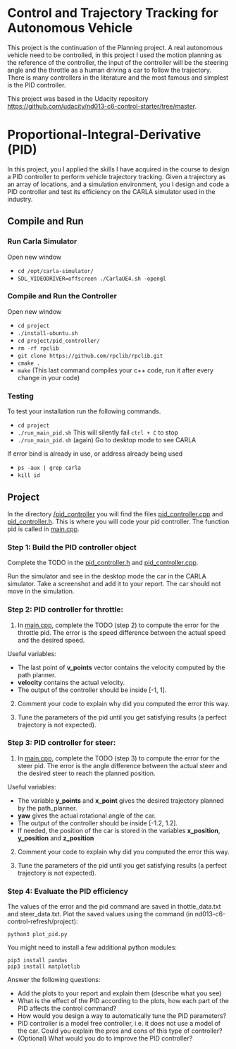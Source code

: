 # Control and Trajectory Tracking for Autonomous Vehicle

This project is the continuation of the Planning project. A real autonomous vehicle need to be controlled, in this project I used the motion planning as the reference of the controller, the input of the controller will be the steering angle and the throttle as a human driving a car to follow the trajectory. There is many controllers in the literature and the most famous and simplest is the PID controller.

This project was based in the Udacity repository https://github.com/udacity/nd013-c6-control-starter/tree/master.


# Proportional-Integral-Derivative (PID)

In this project, you I applied the skills I have acquired in the course to design a PID controller to perform vehicle trajectory tracking. Given a trajectory as an array of locations, and a simulation environment, you I design and code a PID controller and test its efficiency on the CARLA simulator used in the industry.

## Compile and Run
### Run Carla Simulator

Open new window

* `cd /opt/carla-simulator/`
* `SDL_VIDEODRIVER=offscreen ./CarlaUE4.sh -opengl`

### Compile and Run the Controller

Open new window

* `cd project`
* `./install-ubuntu.sh`
* `cd project/pid_controller/`
* `rm -rf rpclib`
* `git clone https://github.com/rpclib/rpclib.git`
* `cmake .`
* `make` (This last command compiles your c++ code, run it after every change in your code)

### Testing

To test your installation run the following commands.

* `cd project`
* `./run_main_pid.sh`
This will silently fail `ctrl + C` to stop
* `./run_main_pid.sh` (again)
Go to desktop mode to see CARLA

If error bind is already in use, or address already being used

* `ps -aux | grep carla`
* `kill id`


## Project
 
In the directory [/pid_controller](https://github.com/udacity/nd013-c6-control-starter/tree/master/project/pid_controller)  you will find the files [pid_controller.cpp](https://github.com/udacity/nd013-c6-control-starter/blob/master/project/pid_controller/pid_controller.cpp)  and [pid_controller.h](https://github.com/udacity/nd013-c6-control-starter/blob/master/project/pid_controller/pid_controller.h). This is where you will code your pid controller.
The function pid is called in [main.cpp](https://github.com/udacity/nd013-c6-control-starter/blob/master/project/pid_controller/main.cpp).

### Step 1: Build the PID controller object
Complete the TODO in the [pid_controller.h](https://github.com/udacity/nd013-c6-control-starter/blob/master/project/pid_controller/pid_controller.h) and [pid_controller.cpp](https://github.com/udacity/nd013-c6-control-starter/blob/master/project/pid_controller/pid_controller.cpp).

Run the simulator and see in the desktop mode the car in the CARLA simulator. Take a screenshot and add it to your report. The car should not move in the simulation.
### Step 2: PID controller for throttle:
1) In [main.cpp](https://github.com/udacity/nd013-c6-control-starter/blob/master/project/pid_controller/main.cpp), complete the TODO (step 2) to compute the error for the throttle pid. The error is the speed difference between the actual speed and the desired speed.

Useful variables:
- The last point of **v_points** vector contains the velocity computed by the path planner.
- **velocity** contains the actual velocity.
- The output of the controller should be inside [-1, 1].

2) Comment your code to explain why did you computed the error this way.

3) Tune the parameters of the pid until you get satisfying results (a perfect trajectory is not expected).

### Step 3: PID controller for steer:
1) In [main.cpp](https://github.com/udacity/nd013-c6-control-starter/blob/master/project/pid_controller/main.cpp), complete the TODO (step 3) to compute the error for the steer pid. The error is the angle difference between the actual steer and the desired steer to reach the planned position.

Useful variables:
- The variable **y_points** and **x_point** gives the desired trajectory planned by the path_planner.
- **yaw** gives the actual rotational angle of the car.
- The output of the controller should be inside [-1.2, 1.2].
- If needed, the position of the car is stored in the variables **x_position**, **y_position** and **z_position**

2) Comment your code to explain why did you computed the error this way.

3) Tune the parameters of the pid until you get satisfying results (a perfect trajectory is not expected).

### Step 4: Evaluate the PID efficiency
The values of the error and the pid command are saved in thottle_data.txt and steer_data.txt.
Plot the saved values using the command (in nd013-c6-control-refresh/project):

```
python3 plot_pid.py
```

You might need to install a few additional python modules:

```
pip3 install pandas
pip3 install matplotlib
```

Answer the following questions:
- Add the plots to your report and explain them (describe what you see)
- What is the effect of the PID according to the plots, how each part of the PID affects the control command?
- How would you design a way to automatically tune the PID parameters?
- PID controller is a model free controller, i.e. it does not use a model of the car. Could you explain the pros and cons of this type of controller?
- (Optional) What would you do to improve the PID controller?
